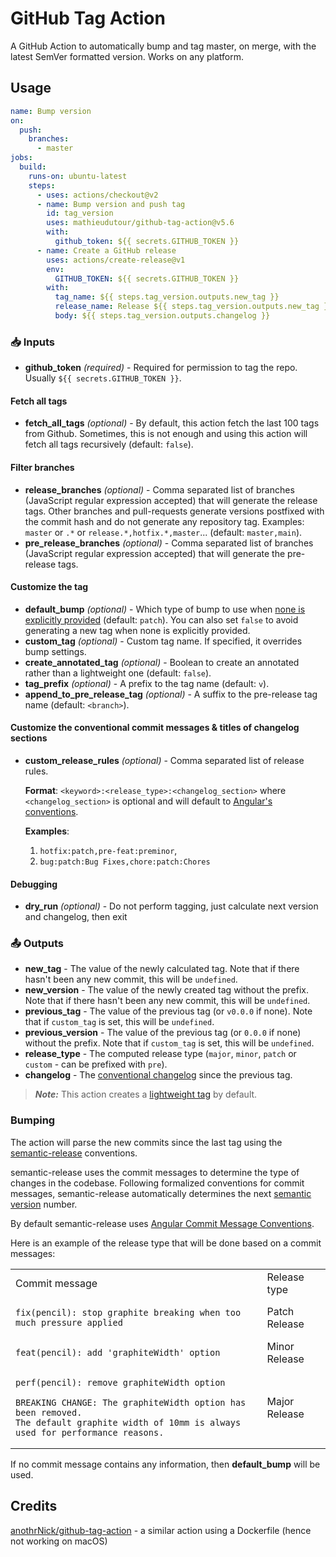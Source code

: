 # GitHub Tag Action

A GitHub Action to automatically bump and tag master, on merge, with the latest SemVer formatted version. Works on any platform.

## Usage

```yaml
name: Bump version
on:
  push:
    branches:
      - master
jobs:
  build:
    runs-on: ubuntu-latest
    steps:
      - uses: actions/checkout@v2
      - name: Bump version and push tag
        id: tag_version
        uses: mathieudutour/github-tag-action@v5.6
        with:
          github_token: ${{ secrets.GITHUB_TOKEN }}
      - name: Create a GitHub release
        uses: actions/create-release@v1
        env:
          GITHUB_TOKEN: ${{ secrets.GITHUB_TOKEN }}
        with:
          tag_name: ${{ steps.tag_version.outputs.new_tag }}
          release_name: Release ${{ steps.tag_version.outputs.new_tag }}
          body: ${{ steps.tag_version.outputs.changelog }}
```

### 📥 Inputs

- **github_token** _(required)_ - Required for permission to tag the repo. Usually `${{ secrets.GITHUB_TOKEN }}`.

#### Fetch all tags

- **fetch_all_tags** _(optional)_ - By default, this action fetch the last 100 tags from Github. Sometimes, this is not enough and using this action will fetch all tags recursively (default: `false`).

#### Filter branches

- **release_branches** _(optional)_ - Comma separated list of branches (JavaScript regular expression accepted) that will generate the release tags. Other branches and pull-requests generate versions postfixed with the commit hash and do not generate any repository tag. Examples: `master` or `.*` or `release.*,hotfix.*,master`... (default: `master,main`).
- **pre_release_branches** _(optional)_ - Comma separated list of branches (JavaScript regular expression accepted) that will generate the pre-release tags.

#### Customize the tag

- **default_bump** _(optional)_ - Which type of bump to use when [none is explicitly provided](#bumping) (default: `patch`). You can also set `false` to avoid generating a new tag when none is explicitly provided.
- **custom_tag** _(optional)_ - Custom tag name. If specified, it overrides bump settings.
- **create_annotated_tag** _(optional)_ - Boolean to create an annotated rather than a lightweight one (default: `false`).
- **tag_prefix** _(optional)_ - A prefix to the tag name (default: `v`).
- **append_to_pre_release_tag** _(optional)_ - A suffix to the pre-release tag name (default: `<branch>`).

#### Customize the conventional commit messages & titles of changelog sections

- **custom_release_rules** _(optional)_ - Comma separated list of release rules.

  __Format__: `<keyword>:<release_type>:<changelog_section>` where `<changelog_section>` is optional and will default to [Angular's conventions](https://github.com/conventional-changelog/conventional-changelog/tree/master/packages/conventional-changelog-angular).

  __Examples__:
    1. `hotfix:patch,pre-feat:preminor`,
    2. `bug:patch:Bug Fixes,chore:patch:Chores`

#### Debugging

- **dry_run** _(optional)_ - Do not perform tagging, just calculate next version and changelog, then exit

### 📤 Outputs

- **new_tag** - The value of the newly calculated tag. Note that if there hasn't been any new commit, this will be `undefined`.
- **new_version** - The value of the newly created tag without the prefix. Note that if there hasn't been any new commit, this will be `undefined`.
- **previous_tag** - The value of the previous tag (or `v0.0.0` if none). Note that if `custom_tag` is set, this will be `undefined`.
- **previous_version** - The value of the previous tag (or `0.0.0` if none) without the prefix. Note that if `custom_tag` is set, this will be `undefined`.
- **release_type** - The computed release type (`major`, `minor`, `patch` or `custom` - can be prefixed with `pre`).
- **changelog** - The [conventional changelog](https://github.com/conventional-changelog/conventional-changelog) since the previous tag.

> **_Note:_** This action creates a [lightweight tag](https://developer.github.com/v3/git/refs/#create-a-reference) by default.

### Bumping

The action will parse the new commits since the last tag using the [semantic-release](https://github.com/semantic-release/semantic-release) conventions.

semantic-release uses the commit messages to determine the type of changes in the codebase. Following formalized conventions for commit messages, semantic-release automatically determines the next [semantic version](https://semver.org) number.

By default semantic-release uses [Angular Commit Message Conventions](https://github.com/angular/angular.js/blob/master/DEVELOPERS.md#-git-commit-guidelines).

Here is an example of the release type that will be done based on a commit messages:

<table>
<tr>
<td> Commit message </td> <td> Release type </td>
</tr>
<tr>
<td>

```
fix(pencil): stop graphite breaking when too much pressure applied
```

</td>
<td>Patch Release</td>
</tr>
<tr>
<td>

```
feat(pencil): add 'graphiteWidth' option
```

</td>
<td>Minor Release</td>
</tr>
<tr>
<td>

```
perf(pencil): remove graphiteWidth option

BREAKING CHANGE: The graphiteWidth option has been removed.
The default graphite width of 10mm is always used for performance reasons.
```

</td>
<td>Major Release</td>
</tr>
</table>

If no commit message contains any information, then **default_bump** will be used.

## Credits

[anothrNick/github-tag-action](https://github.com/anothrNick/github-tag-action) - a similar action using a Dockerfile (hence not working on macOS)
